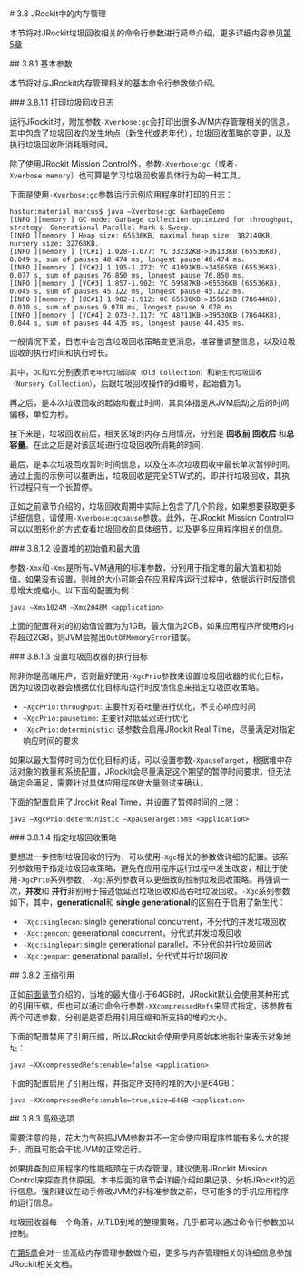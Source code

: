 <a name="3.8" />
# 3.8 JRockit中的内存管理

本节将对JRockit垃圾回收相关的命令行参数进行简单介绍，更多详细内容参见[第5章][1]

<a name="3.8.1" />
## 3.8.1 基本参数

本节将对与JRockit内存管理相关的基本命令行参数做介绍。

<a name="3.8.1.1" />
### 3.8.1.1 打印垃圾回收日志

运行JRockit时，附加参数`-Xverbose:gc`会打印出很多JVM内存管理相关的信息，其中包含了垃圾回收的发生地点（新生代或老年代），垃圾回收策略的变更，以及执行垃圾回收所消耗哦时间。

除了使用JRockit Mission Control外，参数`-Xverbose:gc`（或者`-Xverbose:memory`）也可算是学习垃圾回收器具体行为的一种工具。

下面是使用`-Xverbose:gc`参数运行示例应用程序时打印的日志：

    hastur:material marcus$ java –Xverbose:gc GarbageDemo
    [INFO ][memory ] GC mode: Garbage collection optimized for throughput, strategy: Generational Parallel Mark & Sweep.
    [INFO ][memory ] Heap size: 65536KB, maximal heap size: 382140KB, nursery size: 32768KB.
    [INFO ][memory ] [YC#1] 1.028-1.077: YC 33232KB->16133KB (65536KB), 0.049 s, sum of pauses 48.474 ms, longest pause 48.474 ms.
    [INFO ][memory ] [YC#2] 1.195-1.272: YC 41091KB->34565KB (65536KB), 0.077 s, sum of pauses 76.850 ms, longest pause 76.850 ms.
    [INFO ][memory ] [YC#3] 1.857-1.902: YC 59587KB->65536KB (65536KB), 0.045 s, sum of pauses 45.122 ms, longest pause 45.122 ms.
    [INFO ][memory ] [OC#1] 1.902-1.912: OC 65536KB->15561KB (78644KB), 0.010 s, sum of pauses 9.078 ms, longest pause 9.078 ms.
    [INFO ][memory ] [YC#4] 2.073-2.117: YC 48711KB->39530KB (78644KB), 0.044 s, sum of pauses 44.435 ms, longest pause 44.435 ms.

一般情况下爱，日志中会包含垃圾回收策略变更消息，堆容量调整信息，以及垃圾回收的执行时间和执行时长。

其中，`OC`和`YC`分别表示`老年代垃圾回收（Old Collection）`和`新生代垃圾回收（Nursery Collection）`，后跟垃圾回收操作的id编号，起始值为1。

再之后，是本次垃圾回收的起始和截止时间，其具体指是从JVM启动之后的时间偏移，单位为秒。

接下来是，垃圾回收前后，相关区域的内存占用情况，分别是 **回收前** **回收后** 和**总容量**。在此之后是对该区域进行垃圾回收所消耗的时间，

最后，是本次垃圾回收暂时时间信息，以及在本次垃圾回收中最长单次暂停时间。通过上面的示例可以推断出，垃圾回收是完全STW式的，即并行垃圾回收，其执行过程只有一个长暂停。

正如之前章节介绍的，垃圾回收周期中实际上包含了几个阶段，如果想要获取更多详细信息，请使用`-Xverbose:gcpause`参数。此外，在JRockit Mission Control中可以以图形化的方式查看垃圾回收的具体细节，以及更多应用程序相关的信息。

<a name="3.8.1.2" />
### 3.8.1.2 设置堆的初始值和最大值

参数`-Xmx`和`-Xms`是所有JVM通用的标准参数，分别用于指定堆的最大值和初始值。如果没有设置，则堆的大小可能会在应用程序运行过程中，依据运行时反馈信息增大或缩小。以下面的配置为例：

    java –Xms1024M –Xmx2048M <application>

上面的配置将对的初始值设置为为1GB，最大值为2GB，如果应用程序所使用的内存超过2GB，则JVM会抛出`OutOfMemoryError`错误。

<a name="3.8.1.3">
### 3.8.1.3 设置垃圾回收器的执行目标

除非你是高端用户，否则最好使用`-XgcPrio`参数来设置垃圾回收器的优化目标，因为垃圾回收器会根据优化目标和运行时反馈信息来指定垃圾回收策略。

* `–XgcPrio:throughput`: 主要针对吞吐量进行优化，不关心响应时间
* `–XgcPrio:pausetime`: 主要针对低延迟进行优化
* `-XgcPrio:deterministic`: 该参数会启用JRockit Real Time，尽量满足对指定响应时间的要求

如果以最大暂停时间为优化目标的话，可以设置参数`-XpauseTarget`，根据堆中存活对象的数量和系统配置，JRockit会尽量满足这个期望的暂停时间要求，但无法确定会满足，需要针对具体应用程序做大量测试来确认。

下面的配置启用了Jrockit Real Time，并设置了暂停时间的上限：

    java –XgcPrio:deterministic –XpauseTarget:5ms <application>

<a name="3.8.1.4" />
### 3.8.1.4 指定垃圾回收策略

要想进一步控制垃圾回收的行为，可以使用`-Xgc`相关的参数做详细的配置。该系列参数用于指定垃圾回收策略，避免在应用程序运行过程中发生改变，相比于使用`-XgcPrio`系列参数，`-Xgc`系列参数可以更细致的控制垃圾回收策略。再强调一次，**并发**和 **并行**非别用于描述低延迟垃圾回收和高吞吐垃圾回收。`-Xgc`系列参数如下，其中，**generational**和 **single generational**的区别在于启用了新生代：

* `-Xgc:singlecon`: single generational concurrent，不分代的并发垃圾回收
* `-Xgc:gencon`: generational concurrent，分代式并发垃圾回收
* `-Xgc:singlepar`: single generational parallel，不分代的并行垃圾回收
* `-Xgc:genpar`: generational parallel，分代式并行垃圾回收

<a name="3.8.2" />
## 3.8.2 压缩引用

正如[前面章节][2]介绍的，当堆的最大值小于64GB时，JRockit默认会使用某种形式的引用压缩，但也可以通过命令行参数`-XXcompressedRefs`来显式指定，该参数有两个可选参数，分别是是否启用引用压缩和所支持的堆的大小。

下面的配置禁用了引用压缩，所以JRockit会使用使用原始本地指针来表示对象地址：

    java –XXcompressedRefs:enable=false <application>

下面的配置启用了引用压缩，并指定所支持的堆的大小是64GB：

    java –XXcompressedRefs:enable=true,size=64GB <application>

<a name="3.8.3" />
## 3.8.3 高级选项

需要注意的是，花大力气鼓捣JVM参数并不一定会使应用程序性能有多么大的提升，而且可能会干扰JVM的正常运行。

如果排查到应用程序的性能瓶颈在于内存管理，建议使用JRockit Mission Control来探查具体原因。本书后面的章节会详细介绍如果记录、分析JRockit的运行信息。强烈建议在动手修改JVM的非标准参数之前，尽可能多的手机应用程序的运行信息。

垃圾回收器每一个角落，从TLB到堆的整理策略，几乎都可以通过命令行参数加以控制。

在[第5章][1]会对一些高级内存管理参数做介绍，更多与内存管理相关的详细信息参加JRockit相关文档。




[1]:    ../chap5/5.md#5
[2]:    ./3.4.md#3.4.2.2.1